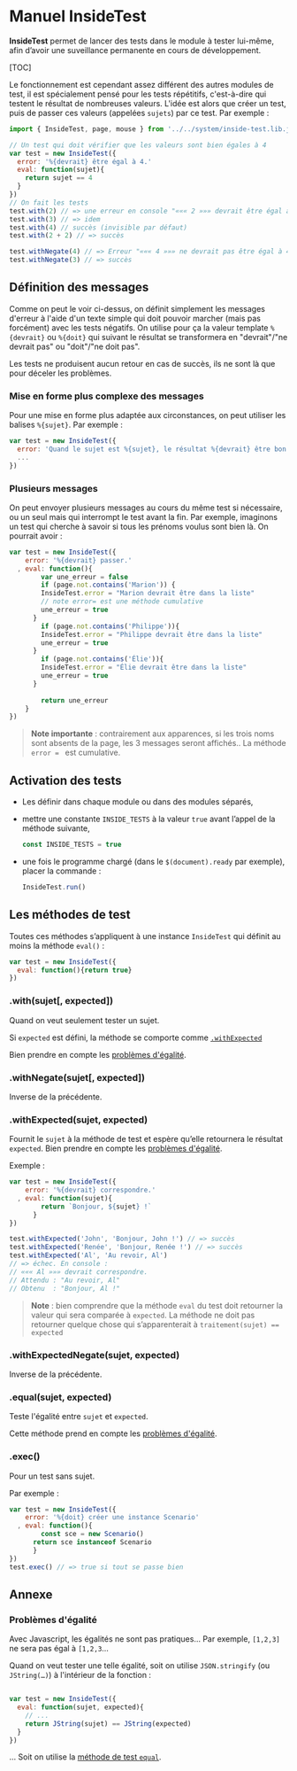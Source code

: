# Manuel InsideTest

**InsideTest** permet de lancer des tests dans le module à tester lui-même, afin d’avoir une suveillance permanente en cours de développement.

[TOC]

Le fonctionnement est cependant assez différent des autres modules de test, il est spécialement pensé pour les tests répétitifs, c'est-à-dire qui testent le résultat de nombreuses valeurs. L'idée est alors que créer un test, puis de passer ces valeurs (appelées `sujets`) par ce test.
Par exemple :

~~~javascript
import { InsideTest, page, mouse } from '../../system/inside-test.lib.js'

// Un test qui doit vérifier que les valeurs sont bien égales à 4
var test = new InsideTest({
  error: '%{devrait} être égal à 4.'
  eval: function(sujet){
    return sujet == 4
  }
})
// On fait les tests
test.with(2) // => une erreur en console "««« 2 »»» devrait être égal à 4."
test.with(3) // => idem
test.with(4) // succès (invisible par défaut)
test.with(2 + 2) // => succès

test.withNegate(4) // => Erreur "««« 4 »»» ne devrait pas être égal à 4."
test.withNegate(3) // => succès

~~~

## Définition des messages

Comme on peut le voir ci-dessus, on définit simplement les messages d'erreur à l'aide d'un texte simple qui doit pouvoir marcher (mais pas forcément) avec les tests négatifs. On utilise pour ça la valeur template `%{devrait}` ou `%{doit}` qui suivant le résultat se transformera en "devrait"/"ne devrait pas" ou "doit"/"ne doit pas".

Les tests ne produisent aucun retour en cas de succès, ils ne sont là que pour déceler les problèmes.

### Mise en forme plus complexe des messages

Pour une mise en forme plus adaptée aux circonstances, on peut utiliser les balises `%{sujet}`. Par exemple :

~~~javascript
var test = new InsideTest({
  error: 'Quand le sujet est %{sujet}, le résultat %{devrait} être bon.'
  ...
})
~~~

### Plusieurs messages

On peut envoyer plusieurs messages au cours du même test si nécessaire, ou un seul mais qui interrompt le test avant la fin. Par exemple, imaginons un test qui cherche à savoir si tous les prénoms voulus sont bien là. On pourrait avoir :

~~~javascript
var test = new InsideTest({
  	error: '%{devrait} passer.'
  , eval: function(){
    	var une_erreur = false
    	if (page.not.contains('Marion')) {
        InsideTest.error = "Marion devrait être dans la liste"
        // note error= est une méthode cumulative
        une_erreur = true
      }
    	if (page.not.contains('Philippe')){
        InsideTest.error = "Philippe devrait être dans la liste"
        une_erreur = true
      }
    	if (page.not.contains('Élie')){
        InsideTest.error = "Élie devrait être dans la liste"
        une_erreur = true
      }
    
	    return une_erreur
  	}
})
~~~



> **Note importante** : contrairement aux apparences, si les trois noms sont absents de la page, les 3 messages seront affichés.. La méthode `error = ` est cumulative.

## Activation des tests

* Les définir dans chaque module ou dans des modules séparés,

* mettre une constante `INSIDE_TESTS` à la valeur `true` avant l’appel de la méthode suivante,

  ~~~javascript
  const INSIDE_TESTS = true
  ~~~

* une fois le programme chargé (dans le `$(document).ready` par exemple), placer la commande : 

  ~~~javascript
  InsideTest.run()
  ~~~

  


## Les méthodes de test

Toutes ces méthodes s’appliquent à une instance `InsideTest` qui définit au moins la méthode `eval()` :

~~~javascript
var test = new InsideTest({
  eval: function(){return true}
})
~~~



<a name="method-with"></a>

### .with(sujet[, expected])

Quand on veut seulement tester un sujet.

Si `expected` est défini, la méthode se comporte comme [`.withExpected`](#method-with-expected)

Bien prendre en compte les [problèmes d'égalité](#equality-problems).

### .withNegate(sujet[, expected])

Inverse de la précédente.

<a name="method-with-expected"></a>

### .withExpected(sujet, expected)

Fournit le `sujet` à la méthode de test et espère qu’elle retournera le résultat `expected`. Bien prendre en compte les [problèmes d'égalité](#equality-problems).

Exemple : 

~~~javascript
var test = new InsideTest({
  	error: '%{devrait} correspondre.'
  , eval: function(sujet){
  		return `Bonjour, ${sujet} !`  
	  }
})

test.withExpected('John', 'Bonjour, John !') // => succès
test.withExpected('Renée', 'Bonjour, Renée !') // => succès
test.withExpected('Al', 'Au revoir, Al')
// => échec. En console : 
// ««« Al »»» devrait correspondre. 
// Attendu : "Au revoir, Al"
// Obtenu  : "Bonjour, Al !"
~~~

> **Note** : bien comprendre que la méthode `eval` du test doit retourner la valeur qui sera comparée à `expected`. La méthode ne doit pas retourner quelque chose qui s’apparenterait à `traitement(sujet) == expected`

### .withExpectedNegate(sujet, expected)

Inverse de la précédente.

<a name="method-equal"></a>

### .equal(sujet, expected)

Teste l'égalité entre `sujet` et `expected`.

Cette méthode prend en compte les [problèmes d'égalité](#equality-problems).

<a name="method-exec"></a>

### .exec()

Pour un test sans sujet.

Par exemple :

~~~javascript
var test = new InsideTest({
  	error: '%{doit} créer une instance Scenario'
  , eval: function(){
  		const sce = new Scenario()
      return sce instanceof Scenario
	  }
})
test.exec() // => true si tout se passe bien
~~~



## Annexe

<a name="equality-problems"></a>

### Problèmes d'égalité

Avec Javascript, les égalités ne sont pas pratiques… Par exemple, `[1,2,3]` ne sera pas égal à `[1,2,3`…

Quand on veut tester une telle égalité, soit on utilise `JSON.stringify` (ou `JString(…)`) à l'intérieur de la fonction :

~~~javascript

var test = new InsideTest({
  eval: function(sujet, expected){
    // ...
    return JString(sujet) == JString(expected) 
  }
})
~~~

… Soit on utilise la [méthode de test `equal`](#method-equal).
